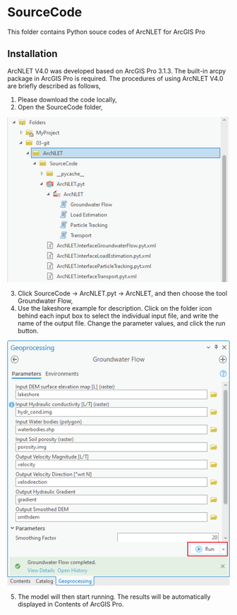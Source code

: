 # SourceCode
This folder contains Python souce codes of ArcNLET for ArcGIS Pro



Installation
-----------------------------------------------
ArcNLET V4.0 was developed based on ArcGIS Pro 3.1.3. The built-in arcpy package in ArcGIS Pro is required. The procedures of using ArcNLET V4.0 are briefly described as follows,

1. Please download the code locally,
2. Open the SourceCode folder,

<img src="images/IMG1.png" alt="Folder">

3. Click SourceCode -> ArcNLET.pyt -> ArcNLET, and then choose the tool Groundwater Flow,
4. Use the lakeshore example for description. Click on the folder icon behind each input box to select the individual input file, and write the name of the output file. Change the parameter values, and click the run button.

<img src="images/IMG2.png" alt="Folder">

5. The model will then start running. The results will be automatically displayed in Contents of ArcGIS Pro.
